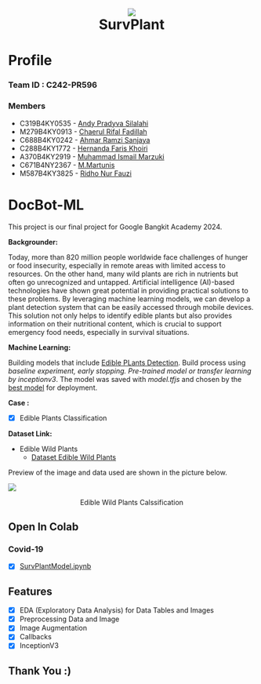 <h1 align="center">
  <img align="center" src="/img/SurvPlant (1).png"></img>
<br>
SurvPlant
</h1>

# Profile

### Team ID : C242-PR596

### Members

* C319B4KY0535 - [Andy Pradyva Silalahi]()
* M279B4KY0913 - [Chaerul Rifal Fadillah]()
* C688B4KY0242 - [Ahmar Ramzi Sanjaya](https://github.com/RamziAhmar)
* C288B4KY1772 - [Hernanda Faris Khoiri]()
* A370B4KY2919 - [Muhammad Ismail Marzuki]()
* C671B4NY2367 - [M.Martunis]()
* M587B4KY3825 - [Ridho Nur Fauzi](https://github.com/MedCorvus)

# DocBot-ML
This project is our final project for Google Bangkit Academy 2024.


**Backgrounder:**

Today, more than 820 million people worldwide face challenges of hunger or food insecurity, especially in remote areas with limited access to resources. On the other hand, many wild plants are rich in nutrients but often go unrecognized and untapped. Artificial intelligence (AI)-based technologies have shown great potential in providing practical solutions to these problems. By leveraging machine learning models, we can develop a plant detection system that can be easily accessed through mobile devices. This solution not only helps to identify edible plants but also provides information on their nutritional content, which is crucial to support emergency food needs, especially in survival situations.

**Machine Learning:** 

Building models that include [Edible PLants Detection](). Build process using *baseline experiment, early stopping. Pre-trained model or transfer learning by inceptionv3*. The model was saved with *model.tfjs* and chosen by the [best model](https://github.com/RamziAhmar/SurvPlant/blob/model-ml/CapstoneProject(uplaod).ipynb) for deployment.

**Case :**

- [x] Edible Plants Classification

**Dataset Link:**

* Edible Wild Plants
  * [Dataset Edible Wild Plants](https://www.kaggle.com/datasets/ryanpartridge01/wild-edible-plants)

Preview of the image and data used are shown in the picture below.

<img align="center" src="/img/plants_image.png"></img>

<p align="center">Edible Wild Plants Calssification</p>

## Open In Colab

### Covid-19
- [x] [SurvPlantModel.ipynb](https://github.com/RamziAhmar/SurvPlant/blob/model-ml/CapstoneProject(uplaod).ipynb)

## Features

- [x] EDA (Exploratory Data Analysis) for Data Tables and Images
- [x] Preprocessing Data and Image
- [x] Image Augmentation
- [x] Callbacks
- [x] InceptionV3

## Thank You :)
